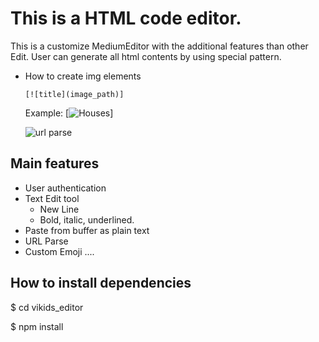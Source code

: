 # This is a HTML code editor.
This is a customize MediumEditor with the additional features than other Edit.
User can generate all html contents by using special pattern.

- How to create img elements 
            
    ```[![title](image_path)]```

    Example: 
      [![Houses](http://sfeizigroup.com/wp-content/uploads/2017/05/slide-5.jpg)]

  ![url parse](./asserts/img/a.png)

## Main features

- User authentication
- Text Edit tool
  - New Line
  - Bold, italic, underlined.
- Paste from buffer as plain text
- URL Parse
- Custom Emoji
....


## How to install dependencies

$ cd vikids_editor

$ npm install
 
